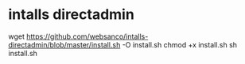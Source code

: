 # intalls directadmin
wget https://github.com/websanco/intalls-directadmin/blob/master/install.sh -O install.sh
chmod +x install.sh
sh install.sh
